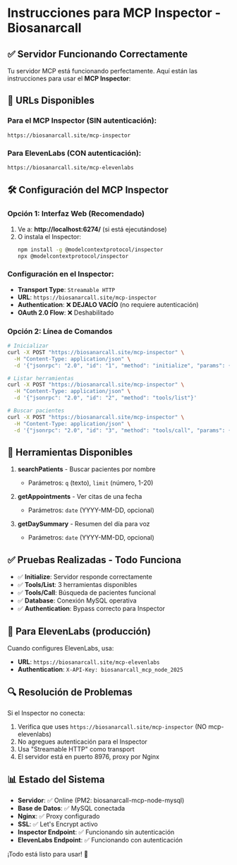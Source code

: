 # Instrucciones para MCP Inspector - Biosanarcall

## ✅ **Servidor Funcionando Correctamente**

Tu servidor MCP está funcionando perfectamente. Aquí están las instrucciones para usar el **MCP Inspector**:

## 🔗 **URLs Disponibles**

### Para el MCP Inspector (SIN autenticación):
```
https://biosanarcall.site/mcp-inspector
```

### Para ElevenLabs (CON autenticación):
```
https://biosanarcall.site/mcp-elevenlabs
```

## 🛠️ **Configuración del MCP Inspector**

### Opción 1: **Interfaz Web** (Recomendado)
1. Ve a: **http://localhost:6274/** (si está ejecutándose)
2. O instala el Inspector:
   ```bash
   npm install -g @modelcontextprotocol/inspector
   npx @modelcontextprotocol/inspector
   ```

### Configuración en el Inspector:
- **Transport Type**: `Streamable HTTP`
- **URL**: `https://biosanarcall.site/mcp-inspector`
- **Authentication**: ❌ **DEJALO VACÍO** (no requiere autenticación)
- **OAuth 2.0 Flow**: ❌ Deshabilitado

### Opción 2: **Línea de Comandos**
```bash
# Inicializar
curl -X POST "https://biosanarcall.site/mcp-inspector" \
  -H "Content-Type: application/json" \
  -d '{"jsonrpc": "2.0", "id": "1", "method": "initialize", "params": {"protocolVersion": "2024-11-05", "capabilities": {}}}'

# Listar herramientas
curl -X POST "https://biosanarcall.site/mcp-inspector" \
  -H "Content-Type: application/json" \
  -d '{"jsonrpc": "2.0", "id": "2", "method": "tools/list"}'

# Buscar pacientes
curl -X POST "https://biosanarcall.site/mcp-inspector" \
  -H "Content-Type: application/json" \
  -d '{"jsonrpc": "2.0", "id": "3", "method": "tools/call", "params": {"name": "searchPatients", "arguments": {"q": "Juan", "limit": 3}}}'
```

## 🎯 **Herramientas Disponibles**

1. **searchPatients** - Buscar pacientes por nombre
   - Parámetros: `q` (texto), `limit` (número, 1-20)

2. **getAppointments** - Ver citas de una fecha
   - Parámetros: `date` (YYYY-MM-DD, opcional)

3. **getDaySummary** - Resumen del día para voz
   - Parámetros: `date` (YYYY-MM-DD, opcional)

## ✅ **Pruebas Realizadas - Todo Funciona**

- ✅ **Initialize**: Servidor responde correctamente
- ✅ **Tools/List**: 3 herramientas disponibles
- ✅ **Tools/Call**: Búsqueda de pacientes funcional
- ✅ **Database**: Conexión MySQL operativa
- ✅ **Authentication**: Bypass correcto para Inspector

## 🚀 **Para ElevenLabs** (producción)

Cuando configures ElevenLabs, usa:
- **URL**: `https://biosanarcall.site/mcp-elevenlabs`
- **Authentication**: `X-API-Key: biosanarcall_mcp_node_2025`

## 🔍 **Resolución de Problemas**

Si el Inspector no conecta:
1. Verifica que uses `https://biosanarcall.site/mcp-inspector` (NO mcp-elevenlabs)
2. No agregues autenticación para el Inspector
3. Usa "Streamable HTTP" como transport
4. El servidor está en puerto 8976, proxy por Nginx

## 📊 **Estado del Sistema**

- **Servidor**: ✅ Online (PM2: biosanarcall-mcp-node-mysql)
- **Base de Datos**: ✅ MySQL conectada
- **Nginx**: ✅ Proxy configurado
- **SSL**: ✅ Let's Encrypt activo
- **Inspector Endpoint**: ✅ Funcionando sin autenticación
- **ElevenLabs Endpoint**: ✅ Funcionando con autenticación

¡Todo está listo para usar! 🎉
